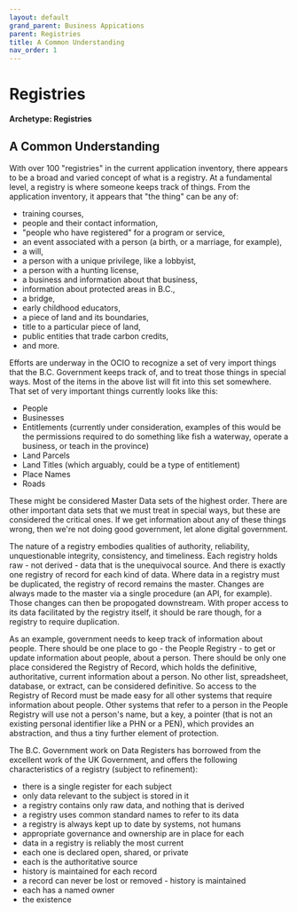 ```yaml
---
layout: default
grand_parent: Business Appications
parent: Registries
title: A Common Understanding
nav_order: 1
---
```


# Registries

**Archetype: Registries**

## A Common Understanding

With over 100 "registries" in the current application inventory, there appears to be a broad and varied concept of what is a registry.  At a fundamental level, a registry is where someone keeps track of things.  From the application inventory, it appears that "the thing" can be any of:
- training courses, 
- people and their contact information, 
- "people who have registered" for a program or service, 
- an event associated with a person (a birth, or a marriage, for example),
- a will,
- a person with a unique privilege, like a lobbyist,
- a person with a hunting license,
- a business and information about that business,
- information about protected areas in B.C.,
- a bridge,
- early childhood educators,
- a piece of land and its boundaries,
- title to a particular piece of land,
- public entities that trade carbon credits,
- and more.

Efforts are underway in the OCIO to recognize a set of very import things that the B.C. Government keeps track of, and to treat those things in special ways.  Most of the items in the above list will fit into this set somewhere.  That set of very important things currently looks like this:
- People
- Businesses
- Entitlements (currently under consideration, examples of this would be the permissions required to do something like fish a waterway, operate a business, or teach in the province)
- Land Parcels
- Land Titles (which arguably, could be a type of entitlement)
- Place Names
- Roads

These might be considered Master Data sets of the highest order.  There are other important data sets that we must treat in special ways, but these are considered the critical ones.  If we get information about any of these things wrong, then we're not doing good government, let alone digital government. 

The nature of a registry embodies qualities of authority, reliability, unquestionable integrity, consistency, and timeliness.  Each registry holds raw - not derived - data that is the unequivocal source.  And there is exactly one registry of record for each kind of data.  Where data in a registry must be duplicated, the registry of record remains the master.  Changes are always made to the master via a single procedure (an API, for example).  Those changes can then be propogated downstream.  With proper access to its data facilitated by the registry itself, it should be rare though, for a registry to require duplication.

As an example, government needs to keep track of information about people.  There should be one place to go - the People Registry - to get or update information about people, about a person.  There should be only one place considered the Registry of Record, which holds the definitive, authoritative, current information about a person.  No other list, spreadsheet, database, or extract, can be considered definitive. So access to the Registry of Record must be made easy for all other systems that require information about people.  Other systems that refer to a person in the People Registry will use not a person's name, but a key, a pointer (that is not an existing personal identifier like a PHN or a PEN), which provides an abstraction, and thus a tiny further element of protection.

The B.C. Government work on Data Registers has borrowed from the excellent work of the UK Government, and offers the following characteristics of a registry (subject to refinement): 
- there is a single register for each subject
- only data relevant to the subject is stored in it
- a registry contains only raw data, and nothing that is derived
- a registry uses common standard names to refer to its data
- a registry is always kept up to date by systems, not humans
- appropriate governance and ownership are in place for each 
- data in a registry is reliably the most current
- each one is declared open, shared, or private
- each is the authoritative source
- history is maintained for each record
- a record can never be lost or removed - history is maintained
- each has a named owner
- the existence 
